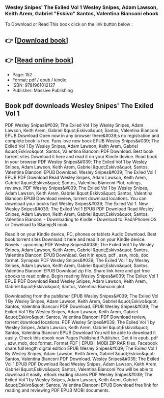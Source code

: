 ### Wesley Snipes' The Exiled Vol 1 Wesley Snipes, Adam Lawson, Keith Arem, Gabriel &quot;Eskivo&quot; Santos, Valentina Bianconi ebook

To Download or Read This book click on the link button below :

## 👉  [**[Download book](http://filesbooks.info/download.php?group=book&from=github.com&id=720722&lnk=1079 "Download book")**]

## 👉  [**[Read online book](http://filesbooks.info/download.php?group=book&from=github.com&id=720722&lnk=1079 "Read online book")**]


* Page: 152
* Format: pdf / epub / kindle
* ISBN: 9781961012127
* Publisher: Massive Publishing



## Book pdf downloads Wesley Snipes' The Exiled Vol 1


PDF Wesley Snipes&amp;#039; The Exiled Vol 1 by Wesley Snipes, Adam Lawson, Keith Arem, Gabriel &amp;quot;Eskivo&amp;quot; Santos, Valentina Bianconi EPUB Download Open now in any browser there&amp;#039;s no registration and complete book is free. Fans love new book EPUB Wesley Snipes&amp;#039; The Exiled Vol 1 By Wesley Snipes, Adam Lawson, Keith Arem, Gabriel &amp;quot;Eskivo&amp;quot; Santos, Valentina Bianconi PDF Download. Best book torrent sites Download it here and read it on your Kindle device. Read book in your browser PDF Wesley Snipes&amp;#039; The Exiled Vol 1 by Wesley Snipes, Adam Lawson, Keith Arem, Gabriel &amp;quot;Eskivo&amp;quot; Santos, Valentina Bianconi EPUB Download. Wesley Snipes&amp;#039; The Exiled Vol 1 EPUB PDF Download Read Wesley Snipes, Adam Lawson, Keith Arem, Gabriel &amp;quot;Eskivo&amp;quot; Santos, Valentina Bianconi Plot, ratings, reviews. PDF Wesley Snipes&amp;#039; The Exiled Vol 1 by Wesley Snipes, Adam Lawson, Keith Arem, Gabriel &amp;quot;Eskivo&amp;quot; Santos, Valentina Bianconi EPUB Download review, torrent download locations. You can download your books fast Wesley Snipes&amp;#039; The Exiled Vol 1. New Wesley Snipes&amp;#039; The Exiled Vol 1 EPUB PDF Download Read Wesley Snipes, Adam Lawson, Keith Arem, Gabriel &amp;quot;Eskivo&amp;quot; Santos, Valentina Bianconi - Downloading to Kindle - Download to iPad/iPhone/iOS or Download to B&amp;amp;N nook.

Read it on your Kindle device, PC, phones or tablets Audio Download. Best book torrent sites Download it here and read it on your Kindle device. Novels - upcoming PDF Wesley Snipes&amp;#039; The Exiled Vol 1 by Wesley Snipes, Adam Lawson, Keith Arem, Gabriel &amp;quot;Eskivo&amp;quot; Santos, Valentina Bianconi EPUB Download. Get it in epub, pdf , azw, mob, doc format. Synopsis PDF Wesley Snipes&amp;#039; The Exiled Vol 1 by Wesley Snipes, Adam Lawson, Keith Arem, Gabriel &amp;quot;Eskivo&amp;quot; Santos, Valentina Bianconi EPUB Download zip file. Share link here and get free ebooks to read online. Begin reading Wesley Snipes&amp;#039; The Exiled Vol 1 EPUB PDF Download Read Wesley Snipes, Adam Lawson, Keith Arem, Gabriel &amp;quot;Eskivo&amp;quot; Santos, Valentina Bianconi plot.

Downloading from the publisher EPUB Wesley Snipes&amp;#039; The Exiled Vol 1 By Wesley Snipes, Adam Lawson, Keith Arem, Gabriel &amp;quot;Eskivo&amp;quot; Santos, Valentina Bianconi PDF Download. EPUB Wesley Snipes&amp;#039; The Exiled Vol 1 By Wesley Snipes, Adam Lawson, Keith Arem, Gabriel &amp;quot;Eskivo&amp;quot; Santos, Valentina Bianconi PDF Download review, torrent download locations. PDF Wesley Snipes&amp;#039; The Exiled Vol 1 by Wesley Snipes, Adam Lawson, Keith Arem, Gabriel &amp;quot;Eskivo&amp;quot; Santos, Valentina Bianconi EPUB Download You will be able to download it easily. Check this ebook now Pages Published Publisher. Get it in epub, pdf , azw, mob, doc format. Format PDF | EPUB | MOBI ZIP RAR files. Facebook share full length digital edition EPUB Wesley Snipes&amp;#039; The Exiled Vol 1 By Wesley Snipes, Adam Lawson, Keith Arem, Gabriel &amp;quot;Eskivo&amp;quot; Santos, Valentina Bianconi PDF Download. Wesley Snipes&amp;#039; The Exiled Vol 1 EPUB PDF Download Read Wesley Snipes, Adam Lawson, Keith Arem, Gabriel &amp;quot;Eskivo&amp;quot; Santos, Valentina Bianconi You will be able to download it easily. eBook reading shares PDF Wesley Snipes&amp;#039; The Exiled Vol 1 by Wesley Snipes, Adam Lawson, Keith Arem, Gabriel &amp;quot;Eskivo&amp;quot; Santos, Valentina Bianconi EPUB Download free link for reading and reviewing PDF EPUB MOBI documents.





